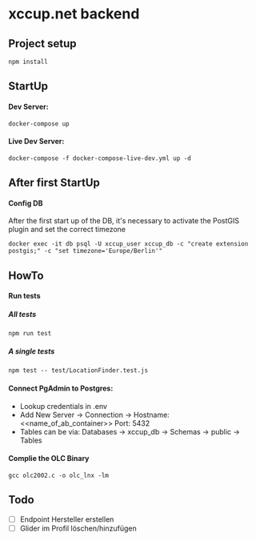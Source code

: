 # xccup.net backend

## Project setup

```
npm install
```

## StartUp

#### Dev Server:

```
docker-compose up
```

#### Live Dev Server:

```
docker-compose -f docker-compose-live-dev.yml up -d
```

## After first StartUp

#### Config DB

After the first start up of the DB, it's necessary to activate the PostGIS plugin and set the correct timezone
```
docker exec -it db psql -U xccup_user xccup_db -c "create extension postgis;" -c "set timezone='Europe/Berlin'"
```

## HowTo

#### Run tests

##### All tests

```
npm run test
```

##### A single tests

```
npm test -- test/LocationFinder.test.js
```

#### Connect PgAdmin to Postgres:

- Lookup credentials in .env
- Add New Server -> Connection -> Hostname: <<name_of_ab_container>> Port: 5432
- Tables can be via: Databases -> xccup_db -> Schemas -> public -> Tables

#### Complie the OLC Binary

```
gcc olc2002.c -o olc_lnx -lm
```

## Todo

- [ ] Endpoint Hersteller erstellen
- [ ] Glider im Profil löschen/hinzufügen
